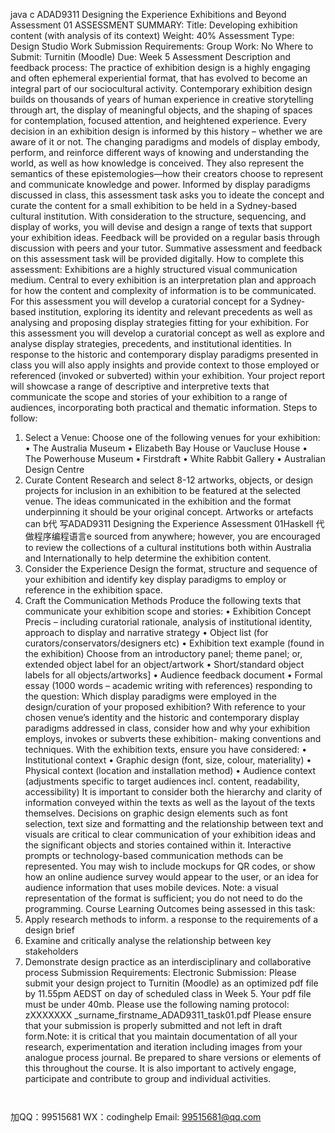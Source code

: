 java c
ADAD9311   Designing the   Experience
Exhibitions and   Beyond
Assessment 01
ASSESSMENT SUMMARY:
Title: Developing   exhibition   content   (with   analysis   of   its   context)
Weight: 40%
Assessment Type: Design Studio Work   Submission Requirements:
Group Work:   No
Where to Submit: Turnitin (Moodle)   Due: Week   5
Assessment Description and feedback process:
The practice of   exhibition design is a highly engaging and often   ephemeral   experiential   format,   that   has   evolved   to   become   an   integral   part   of   our   sociocultural   activity.
Contemporary exhibition design builds on thousands of years of   human   experience   in   creative   storytelling through art, the display of meaningful objects, and the   shaping   of spaces   for   contemplation,   focused attention, and heightened experience.   Every decision   in an   exhibition   design   is   informed   by   this history – whether we are aware of it or   not. The   changing   paradigms   and   models   of display   embody,   perform, and reinforce different ways of knowing and   understanding   the world,   as well   as   how   knowledge is conceived. They also represent the   semantics   of these   epistemologies—how their   creators choose to represent and communicate knowledge   and   power.
Informed by display paradigms discussed   in class, this   assessment   task   asks   you   to   ideate   the   concept   and curate the content for a small exhibition to   be   held   in   a   Sydney-based   cultural   institution. With   consideration to the structure, sequencing, and display of works, you will devise and   design   a   range   of   texts that support your exhibition   ideas.
Feedback will be provided on a   regular basis   through   discussion   with   peers   and   your   tutor.   Summative   assessment and feedback on this assessment task will be   provided digitally.
How to complete this assessment:
Exhibitions are a highly structured visual communication   medium.   Central to   every   exhibition   is   an   interpretation plan and approach for how the content and complexity   of   information   is   to   be   communicated.      For this   assessment you will develop a curatorial concept for a Sydney-based   institution,   exploring   its   identity   and   relevant precedents as well as analysing and proposing   display   strategies   fitting   for   your   exhibition.
For this assessment you will develop a curatorial concept as well   as   explore   and   analyse   display   strategies,   precedents, and institutional identities.   In response to   the   historic   and   contemporary   display   paradigms   presented   in class you will also apply insights and   provide context   to   those   employed   or   referenced   (invoked   or   subverted) within your exhibition.
Your project report will showcase a range   of descriptive   and   interpretive texts   that   communicate   the   scope   and   stories of your exhibition to a range of audiences, incorporating   both   practical   and   thematic   information.
Steps to follow:
1. Select a Venue: Choose one of the following venues for your exhibition:
•            The   Australia   Museum                                                                                      •             Elizabeth   Bay   House or Vaucluse   House
•            The   Powerhouse   Museum                                                                           •             Firstdraft
•            White   Rabbit Gallery                                                                                           •            Australian   Design Centre
2. Curate   Content
Research and select 8-12 artworks, objects, or design   projects for   inclusion   in   an   exhibition to   be featured   at   the   selected venue. The ideas communicated in the exhibition   and   the format   underpinning   it   should   be   your   original   concept. Artworks or artefacts can b代 写ADAD9311 Designing the Experience Assessment 01Haskell
代做程序编程语言e sourced from   anywhere;   however, you   are   encouraged to   review   the collections of a cultural institutions both within Australia and   Internationally to   help   determine   the   exhibition   content.
3. Consider the   Experience
Design the format, structure and sequence   of your exhibition and identify   key   display   paradigms   to   employ   or   reference in the exhibition   space.
4. Craft the Communication   Methods
Produce the following texts that communicate your exhibition scope and stories:
•             Exhibition Concept   Precis – including curatorial rationale,   analysis   of   institutional   identity,   approach   to   display and narrative   strategy
•             Object list (for curators/conservators/designers etc)
•             Exhibition text example (found   in the   exhibition)
Choose from an introductory panel; theme   panel;   or,   extended   object   label for   an   object/artwork
•             Short/standard object labels for all   objects/artworks]
•            Audience   feedback   document
•             Formal essay (1000 words – academic writing with references)   responding to the   question:
Which   display   paradigms   were   employed   in   the   design/curation   of   your   proposed   exhibition?
With reference to your chosen venue’s identity   and the   historic   and   contemporary   display   paradigms   addressed in class, consider how and why your exhibition   employs,   invokes   or   subverts   these   exhibition-   making conventions and techniques.
With the exhibition texts, ensure you have   considered:
•             Institutional context
•             Graphic design (font, size, colour,   materiality)
•             Physical context (location and   installation   method)
•          Audience context   (adjustments   specific   to   target   audiences   incl.   content,   readability,   accessibility)
It is important to consider both the   hierarchy   and   clarity   of   information   conveyed within   the   texts   as well   as   the   layout of the texts themselves.   Decisions on graphic design elements such as font   selection, text   size   and   formatting and the relationship between text and visuals   are   critical to   clear   communication   of your exhibition   ideas and the significant objects and stories contained within   it.   Interactive   prompts or technology-based   communication methods can be represented. You   may wish to   include   mockups   for   QR   codes,   or   show   how   an   online audience survey would appear to the user, or an   idea for   audience   information that   uses   mobile   devices.   Note: a visual representation of the format is sufficient; you   do   not   need   to   do   the   programming.
Course Learning Outcomes being assessed in this task:
1. Apply research methods to inform. a   response   to   the   requirements   of a   design   brief
2.   Examine and critically analyse the relationship between   key   stakeholders
3.   Demonstrate design practice as an interdisciplinary and   collaborative   process
Submission Requirements:
Electronic Submission:
Please submit your design project to Turnitin (Moodle)   as   an   optimized   pdf file   by
11.55pm AEDST on day of scheduled class in Week 5.   Your   pdf file   must   be   under 40mb.
Please use the following   naming   protocol:
zXXXXXXX _surname_firstname_ADAD9311_task01.pdf
Please ensure that your submission is properly submitted   and   not   left   in   draft   form.Note: it is critical that you   maintain documentation   of all   your   research,   experimentation   and   iteration   including images from your analogue process journal.   Be prepared to share versions   or   elements   of      this throughout the course.
It   is also important to actively engage,   participate and   contribute to   group   and   individual   activities.
   
   
   
            
加QQ：99515681  WX：codinghelp  Email: 99515681@qq.com
